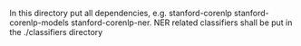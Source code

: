 In this directory put all dependencies, e.g. 
stanford-corenlp
stanford-corenlp-models
stanford-corenlp-ner. NER related classifiers shall be put in the ./classifiers directory
